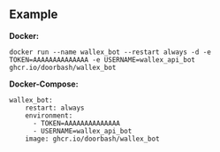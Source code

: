 ## Example
**Docker:**
```
docker run --name wallex_bot --restart always -d -e TOKEN=AAAAAAAAAAAAAA -e USERNAME=wallex_api_bot ghcr.io/doorbash/wallex_bot
```
**Docker-Compose:**
```
wallex_bot:
    restart: always
    environment:
      - TOKEN=AAAAAAAAAAAAAA
      - USERNAME=wallex_api_bot
    image: ghcr.io/doorbash/wallex_bot
```